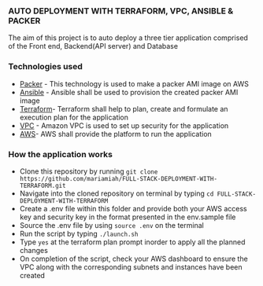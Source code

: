 ### AUTO DEPLOYMENT WITH TERRAFORM, VPC, ANSIBLE & PACKER
The aim of this project is to auto deploy a three tier application comprised of the Front end, Backend(API server) and Database

### Technologies used
- [Packer](https://www.packer.io/) - This technology is used to make a packer AMI image on AWS
- [Ansible](www.ansible.com) - Ansible shall be used to provision the created packer AMI image
- [Terraform](https://www.terraform.io/)- Terraform shall help to plan, create and formulate an execution plan for the application
- [VPC](https://aws.amazon.com/vpc/) - Amazon VPC is used to set up security for the application
- [AWS](https://aws.amazon.com/)- AWS shall provide the platform to run the application

### How the application works
- Clone this repository by running `git clone https://github.com/mariamiah/FULL-STACK-DEPLOYMENT-WITH-TERRAFORM.git`
- Navigate into the cloned repository on terminal by typing `cd FULL-STACK-DEPLOYMENT-WITH-TERRAFORM`
- Create a .env file within this folder and provide both your AWS access key and security key in the format presented in the env.sample file
- Source the .env file by using `source .env` on the terminal
- Run the script by typing `./launch.sh`
- Type `yes` at the terraform plan prompt inorder to apply all the planned changes
- On completion of the script, check your AWS dashboard to ensure the VPC along with the corresponding subnets and instances have been created 